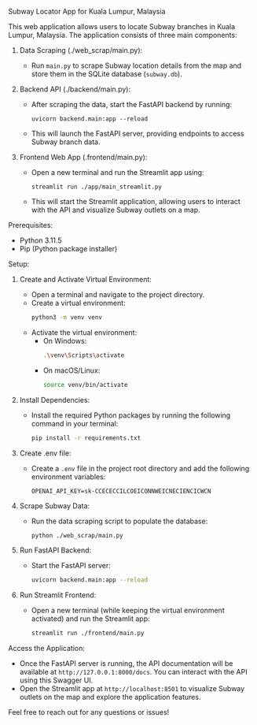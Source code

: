 Subway Locator App for Kuala Lumpur, Malaysia

This web application allows users to locate Subway branches in Kuala Lumpur, Malaysia. The application consists of three main components:

1. Data Scraping (./web_scrap/main.py):

   - Run `main.py` to scrape Subway location details from the map and store them in the SQLite database (`subway.db`).

2. Backend API (./backend/main.py):

   - After scraping the data, start the FastAPI backend by running:
     ```
     uvicorn backend.main:app --reload
     ```
   - This will launch the FastAPI server, providing endpoints to access Subway branch data.

3. Frontend Web App (.frontend/main.py):
   - Open a new terminal and run the Streamlit app using:
     ```
     streamlit run ./app/main_streamlit.py
     ```
   - This will start the Streamlit application, allowing users to interact with the API and visualize Subway outlets on a map.

Prerequisites:

- Python 3.11.5
- Pip (Python package installer)

Setup:

1. Create and Activate Virtual Environment:

   - Open a terminal and navigate to the project directory.
   - Create a virtual environment:
     ```bash
     python3 -m venv venv
     ```
   - Activate the virtual environment:
     - On Windows:
       ```bash
       .\venv\Scripts\activate
       ```
     - On macOS/Linux:
       ```bash
       source venv/bin/activate
       ```

2. Install Dependencies:

   - Install the required Python packages by running the following command in your terminal:
     ```bash
     pip install -r requirements.txt
     ```

3. Create .env file:

   - Create a `.env` file in the project root directory and add the following environment variables:
     ```
     OPENAI_API_KEY=sk-CCECECCILCOEICONNWEICNECIENCICWCN
     ```

4. Scrape Subway Data:

   - Run the data scraping script to populate the database:
     ```bash
     python ./web_scrap/main.py
     ```

5. Run FastAPI Backend:

   - Start the FastAPI server:
     ```bash
     uvicorn backend.main:app --reload
     ```

6. Run Streamlit Frontend:
   - Open a new terminal (while keeping the virtual environment activated) and run the Streamlit app:
     ```bash
     streamlit run ./frontend/main.py
     ```

Access the Application:

- Once the FastAPI server is running, the API documentation will be available at `http://127.0.0.1:8000/docs`. You can interact with the API using this Swagger UI.
- Open the Streamlit app at `http://localhost:8501` to visualize Subway outlets on the map and explore the application features.

Feel free to reach out for any questions or issues!
